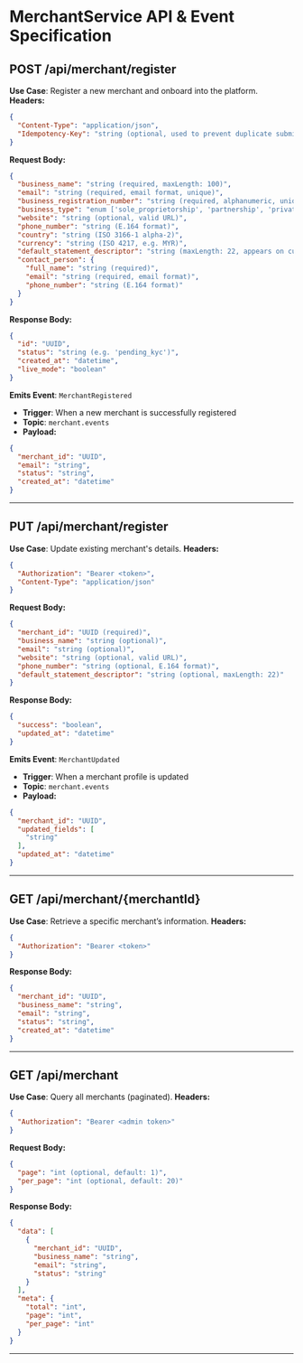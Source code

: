 # MerchantService API & Event Specification

## POST /api/merchant/register
**Use Case**: Register a new merchant and onboard into the platform.
**Headers:**
```json
{
  "Content-Type": "application/json",
  "Idempotency-Key": "string (optional, used to prevent duplicate submissions)"
}
```
**Request Body:**
```json
{
  "business_name": "string (required, maxLength: 100)",
  "email": "string (required, email format, unique)",
  "business_registration_number": "string (required, alphanumeric, unique)",
  "business_type": "enum ['sole_proprietorship', 'partnership', 'private_limited']",
  "website": "string (optional, valid URL)",
  "phone_number": "string (E.164 format)",
  "country": "string (ISO 3166-1 alpha-2)",
  "currency": "string (ISO 4217, e.g. MYR)",
  "default_statement_descriptor": "string (maxLength: 22, appears on customer bank statement)",
  "contact_person": {
    "full_name": "string (required)",
    "email": "string (required, email format)",
    "phone_number": "string (E.164 format)"
  }
}
```
**Response Body:**
```json
{
  "id": "UUID",
  "status": "string (e.g. 'pending_kyc')",
  "created_at": "datetime",
  "live_mode": "boolean"
}
```
**Emits Event**: `MerchantRegistered`
- **Trigger**: When a new merchant is successfully registered
- **Topic**: `merchant.events`
- **Payload:**
```json
{
  "merchant_id": "UUID",
  "email": "string",
  "status": "string",
  "created_at": "datetime"
}
```
---
## PUT /api/merchant/register
**Use Case**: Update existing merchant's details.
**Headers:**
```json
{
  "Authorization": "Bearer <token>",
  "Content-Type": "application/json"
}
```
**Request Body:**
```json
{
  "merchant_id": "UUID (required)",
  "business_name": "string (optional)",
  "email": "string (optional)",
  "website": "string (optional, valid URL)",
  "phone_number": "string (optional, E.164 format)",
  "default_statement_descriptor": "string (optional, maxLength: 22)"
}
```
**Response Body:**
```json
{
  "success": "boolean",
  "updated_at": "datetime"
}
```
**Emits Event**: `MerchantUpdated`
- **Trigger**: When a merchant profile is updated
- **Topic**: `merchant.events`
- **Payload:**
```json
{
  "merchant_id": "UUID",
  "updated_fields": [
    "string"
  ],
  "updated_at": "datetime"
}
```
---
## GET /api/merchant/{merchantId}
**Use Case**: Retrieve a specific merchant’s information.
**Headers:**
```json
{
  "Authorization": "Bearer <token>"
}
```
**Response Body:**
```json
{
  "merchant_id": "UUID",
  "business_name": "string",
  "email": "string",
  "status": "string",
  "created_at": "datetime"
}
```
---
## GET /api/merchant
**Use Case**: Query all merchants (paginated).
**Headers:**
```json
{
  "Authorization": "Bearer <admin token>"
}
```
**Request Body:**
```json
{
  "page": "int (optional, default: 1)",
  "per_page": "int (optional, default: 20)"
}
```
**Response Body:**
```json
{
  "data": [
    {
      "merchant_id": "UUID",
      "business_name": "string",
      "email": "string",
      "status": "string"
    }
  ],
  "meta": {
    "total": "int",
    "page": "int",
    "per_page": "int"
  }
}
```
---
